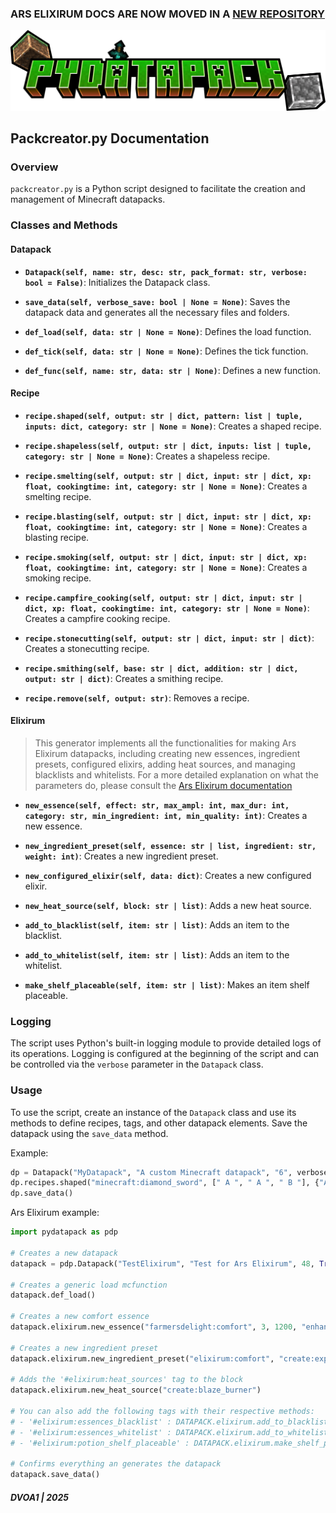 ### ARS ELIXIRUM DOCS ARE NOW MOVED IN A [NEW REPOSITORY](https://github.com/DVOA1/ElixirumDocs)

![LOGO](assets/logo.png "Pydatapack logo")

## Packcreator.py Documentation

### Overview
`packcreator.py` is a Python script designed to facilitate the creation and management of Minecraft datapacks.

### Classes and Methods

#### Datapack

- **`Datapack(self, name: str, desc: str, pack_format: str, verbose: bool = False)`**: Initializes the Datapack class.

- **`save_data(self, verbose_save: bool | None = None)`**: Saves the datapack data and generates all the necessary files and folders.

- **`def_load(self, data: str | None = None)`**: Defines the load function.

- **`def_tick(self, data: str | None = None)`**: Defines the tick function.

- **`def_func(self, name: str, data: str | None)`**: Defines a new function.

#### Recipe

- **`recipe.shaped(self, output: str | dict, pattern: list | tuple, inputs: dict, category: str | None = None)`**: Creates a shaped recipe.

- **`recipe.shapeless(self, output: str | dict, inputs: list | tuple, category: str | None = None)`**: Creates a shapeless recipe.

- **`recipe.smelting(self, output: str | dict, input: str | dict, xp: float, cookingtime: int, category: str | None = None)`**: Creates a smelting recipe.

- **`recipe.blasting(self, output: str | dict, input: str | dict, xp: float, cookingtime: int, category: str | None = None)`**: Creates a blasting recipe.

- **`recipe.smoking(self, output: str | dict, input: str | dict, xp: float, cookingtime: int, category: str | None = None)`**: Creates a smoking recipe.

- **`recipe.campfire_cooking(self, output: str | dict, input: str | dict, xp: float, cookingtime: int, category: str | None = None)`**: Creates a campfire cooking recipe.

- **`recipe.stonecutting(self, output: str | dict, input: str | dict)`**: Creates a stonecutting recipe.

- **`recipe.smithing(self, base: str | dict, addition: str | dict, output: str | dict)`**: Creates a smithing recipe.

- **`recipe.remove(self, output: str)`**: Removes a recipe.

#### Elixirum

> This generator implements all the functionalities for making Ars Elixirum datapacks, including creating new essences, ingredient presets, configured elixirs, adding heat sources, and managing blacklists and whitelists.
For a more detailed explanation on what the parameters do, please consult the [Ars Elixirum documentation](https://github.com/DVOA1/ElixirumDocs/blob/main/README.md#elixirum)

- **`new_essence(self, effect: str, max_ampl: int, max_dur: int, category: str, min_ingredient: int, min_quality: int)`**: Creates a new essence.

- **`new_ingredient_preset(self, essence: str | list, ingredient: str, weight: int)`**: Creates a new ingredient preset.

- **`new_configured_elixir(self, data: dict)`**: Creates a new configured elixir.

- **`new_heat_source(self, block: str | list)`**: Adds a new heat source.

- **`add_to_blacklist(self, item: str | list)`**: Adds an item to the blacklist.

- **`add_to_whitelist(self, item: str | list)`**: Adds an item to the whitelist.

- **`make_shelf_placeable(self, item: str | list)`**: Makes an item shelf placeable.

### Logging

The script uses Python's built-in logging module to provide detailed logs of its operations. Logging is configured at the beginning of the script and can be controlled via the `verbose` parameter in the `Datapack` class.

### Usage

To use the script, create an instance of the `Datapack` class and use its methods to define recipes, tags, and other datapack elements. Save the datapack using the `save_data` method.

Example:

```python
dp = Datapack("MyDatapack", "A custom Minecraft datapack", "6", verbose=True)
dp.recipes.shaped("minecraft:diamond_sword", [" A ", " A ", " B "], {"A": "minecraft:diamond", "B": "minecraft:stick"})
dp.save_data()
```

Ars Elixirum example:

```python
import pydatapack as pdp

# Creates a new datapack
datapack = pdp.Datapack("TestElixirum", "Test for Ars Elixirum", 48, True)

# Creates a generic load mcfunction
datapack.def_load()

# Creates a new comfort essence
datapack.elixirum.new_essence("farmersdelight:comfort", 3, 1200, "enhancing", 1, 10)

# Creates a new ingredient preset
datapack.elixirum.new_ingredient_preset("elixirum:comfort", "create:experience_nugget", 20)

# Adds the '#elixirum:heat_sources' tag to the block
datapack.elixirum.new_heat_source("create:blaze_burner")

# You can also add the following tags with their respective methods:
# - '#elixirum:essences_blacklist' : DATAPACK.elixirum.add_to_blacklist(ITEM)
# - '#elixirum:essences_whitelist' : DATAPACK.elixirum.add_to_whitelist(ITEM)
# - '#elixirum:potion_shelf_placeable' : DATAPACK.elixirum.make_shelf_placeable(ITEM)

# Confirms everything an generates the datapack
datapack.save_data()
```

##### DVOA1 | 2025
